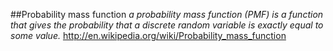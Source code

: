 
##Probability mass function
*a probability mass function (PMF) is a function that gives the probability that a discrete random variable is exactly equal to some value.*
http://en.wikipedia.org/wiki/Probability_mass_function
